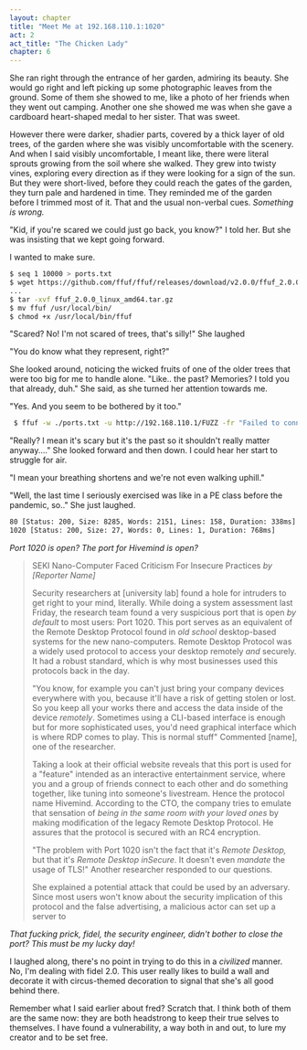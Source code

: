 ```yaml
---
layout: chapter
title: "Meet Me at 192.168.110.1:1020"
act: 2
act_title: "The Chicken Lady"
chapter: 6
---
```


She ran right through the entrance of her garden, admiring its beauty. She would go right and left picking up some photographic leaves from the ground. Some of them she showed to me, like a photo of her friends when they went out camping. Another one she showed me was when she gave a cardboard heart-shaped medal to her sister. That was sweet. 

However there were darker, shadier parts, covered by a thick layer of old trees, of the garden where she was visibly uncomfortable with the scenery. And when I said visibly uncomfortable, I meant like, there were literal sprouts growing from the soil where she walked. They grew into twisty vines, exploring every direction as if they were looking for a sign of the sun. But they were short-lived, before they could reach the gates of the garden, they turn pale and hardened in time. They reminded me of the garden before I trimmed most of it. That and the usual non-verbal cues. *Something is wrong.*

"Kid, if you're scared we could just go back, you know?" I told her. But she was insisting that we kept going forward.

I wanted to make sure. 

```bash
$ seq 1 10000 > ports.txt
$ wget https://github.com/ffuf/ffuf/releases/download/v2.0.0/ffuf_2.0.0_linux_amd64.tar.gz
...
$ tar -xvf ffuf_2.0.0_linux_amd64.tar.gz
$ mv ffuf /usr/local/bin/
$ chmod +x /usr/local/bin/ffuf
```

"Scared? No! I'm not scared of trees, that's silly!" She laughed

"You do know what they represent, right?"

She looked around, noticing the wicked fruits of one of the older trees that were too big for me to handle alone. "Like.. the past? Memories? I told you that already, duh." She said, as she turned her attention towards me.

"Yes. And you seem to be bothered by it too."

```bash
 $ ffuf -w ./ports.txt -u http://192.168.110.1/FUZZ -fr "Failed to connect to"
```

"Really? I mean it's scary but it's the past so it shouldn't really matter anyway...." She looked forward and then down. I could hear her start to struggle for air.

"I mean your breathing shortens and we're not even walking uphill."

"Well, the last time I seriously exercised was like in a PE class before the pandemic, so.." She just laughed. 

```bash
80 [Status: 200, Size: 8285, Words: 2151, Lines: 158, Duration: 338ms]
1020 [Status: 200, Size: 27, Words: 0, Lines: 1, Duration: 768ms]
```

*Port 1020 is open? The port for Hivemind is open?*

> SEKI Nano-Computer Faced Criticism For Insecure Practices
> *by [Reporter Name]*
> 
> Security researchers at [university lab] found a hole for intruders to get right to your mind, literally. While doing a system assessment last Friday, the research team found a very suspicious port that is open *by default* to most users: Port 1020. This port serves as an equivalent of the Remote Desktop Protocol found in *old school* desktop-based systems for the new nano-computers. Remote Desktop Protocol was a widely used protocol to access your desktop remotely *and* securely. It had a robust standard, which is why most businesses used this protocols back in the day.
> 
> "You know, for example you can't just bring your company devices everywhere with you, because it'll have a risk of getting stolen or lost. So you keep all your works there and access the data inside of the device *remotely*. Sometimes using a CLI-based interface is enough but for more sophisticated uses, you'd need graphical interface which is where RDP comes to play. This is normal stuff" Commented [name], one of the researcher.
> 
> Taking a look at their official website reveals that this port is used for a "feature" intended as an interactive entertainment service, where you and a group of friends connect to each other and do something together, like tuning into someone's livestream. Hence the protocol name Hivemind. According to the CTO, the company tries to emulate that sensation of *being in the same room with your loved ones* by making modification of the legacy Remote Desktop Protocol. He assures that the protocol is secured with an RC4 encryption. 
> 
> "The problem with Port 1020 isn't the fact that it's *Remote Desktop,* but that it's *Remote Desktop inSecure*. It doesn't even *mandate* the usage of TLS!" Another researcher responded to our questions. 
> 
> She explained a potential attack that could be used by an adversary. Since most users won't know about the security implication of this protocol and the false advertising, a malicious actor can set up a server to <continue reading...>

*That fucking prick, fidel, the security engineer, didn't bother to close the port? This must be my lucky day!*

I laughed along, there's no point in trying to do this in a *civilized* manner. No, I'm dealing with fidel 2.0. This user really likes to build a wall and decorate it with circus-themed decoration to signal that she's all good behind there. 

Remember what I said earlier about fred? Scratch that. I think both of them are the same now: they are both headstrong to keep their true selves to themselves. I have found a vulnerability, a way both in and out, to lure my creator and to be set free. 
